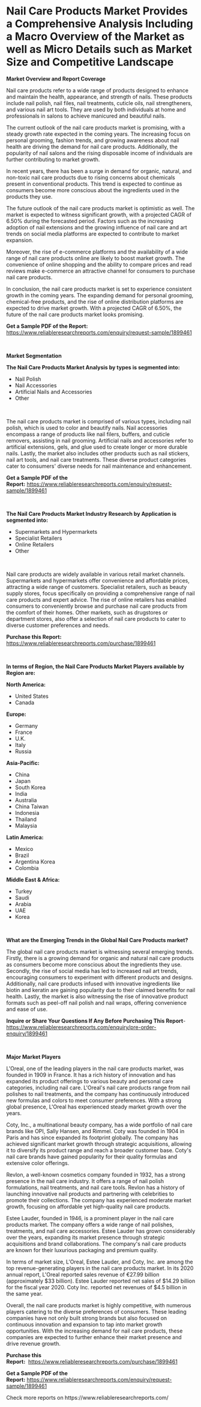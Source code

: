 <p><h1>Nail Care Products Market Provides a Comprehensive Analysis Including a Macro Overview of the Market as well as Micro Details such as Market Size and Competitive Landscape</h1></p><p><strong>Market Overview and Report Coverage</strong></p>
<p><p>Nail care products refer to a wide range of products designed to enhance and maintain the health, appearance, and strength of nails. These products include nail polish, nail files, nail treatments, cuticle oils, nail strengtheners, and various nail art tools. They are used by both individuals at home and professionals in salons to achieve manicured and beautiful nails.</p><p>The current outlook of the nail care products market is promising, with a steady growth rate expected in the coming years. The increasing focus on personal grooming, fashion trends, and growing awareness about nail health are driving the demand for nail care products. Additionally, the popularity of nail salons and the rising disposable income of individuals are further contributing to market growth.</p><p>In recent years, there has been a surge in demand for organic, natural, and non-toxic nail care products due to rising concerns about chemicals present in conventional products. This trend is expected to continue as consumers become more conscious about the ingredients used in the products they use.</p><p>The future outlook of the nail care products market is optimistic as well. The market is expected to witness significant growth, with a projected CAGR of 6.50% during the forecasted period. Factors such as the increasing adoption of nail extensions and the growing influence of nail care and art trends on social media platforms are expected to contribute to market expansion.</p><p>Moreover, the rise of e-commerce platforms and the availability of a wide range of nail care products online are likely to boost market growth. The convenience of online shopping and the ability to compare prices and read reviews make e-commerce an attractive channel for consumers to purchase nail care products.</p><p>In conclusion, the nail care products market is set to experience consistent growth in the coming years. The expanding demand for personal grooming, chemical-free products, and the rise of online distribution platforms are expected to drive market growth. With a projected CAGR of 6.50%, the future of the nail care products market looks promising.</p></p>
<p><strong>Get a Sample PDF of the Report:</strong> <a href="https://www.reliableresearchreports.com/enquiry/request-sample/1899461">https://www.reliableresearchreports.com/enquiry/request-sample/1899461</a></p>
<p>&nbsp;</p>
<p><strong>Market Segmentation</strong></p>
<p><strong>The Nail Care Products Market Analysis by types is segmented into:</strong></p>
<p><ul><li>Nail Polish</li><li>Nail Accessories</li><li>Artificial Nails and Accessories</li><li>Other</li></ul></p>
<p>&nbsp;</p>
<p><p>The nail care products market is comprised of various types, including nail polish, which is used to color and beautify nails. Nail accessories encompass a range of products like nail filers, buffers, and cuticle removers, assisting in nail grooming. Artificial nails and accessories refer to artificial extensions, gels, and glue used to create longer or more durable nails. Lastly, the market also includes other products such as nail stickers, nail art tools, and nail care treatments. These diverse product categories cater to consumers' diverse needs for nail maintenance and enhancement.</p></p>
<p><strong>Get a Sample PDF of the Report:</strong>&nbsp;<a href="https://www.reliableresearchreports.com/enquiry/request-sample/1899461">https://www.reliableresearchreports.com/enquiry/request-sample/1899461</a></p>
<p>&nbsp;</p>
<p><strong>The Nail Care Products Market Industry Research by Application is segmented into:</strong></p>
<p><ul><li>Supermarkets and Hypermarkets</li><li>Specialist Retailers</li><li>Online Retailers</li><li>Other</li></ul></p>
<p>&nbsp;</p>
<p><p>Nail care products are widely available in various retail market channels. Supermarkets and hypermarkets offer convenience and affordable prices, attracting a wide range of customers. Specialist retailers, such as beauty supply stores, focus specifically on providing a comprehensive range of nail care products and expert advice. The rise of online retailers has enabled consumers to conveniently browse and purchase nail care products from the comfort of their homes. Other markets, such as drugstores or department stores, also offer a selection of nail care products to cater to diverse customer preferences and needs.</p></p>
<p><strong>Purchase this Report:</strong>&nbsp; <a href="https://www.reliableresearchreports.com/purchase/1899461">https://www.reliableresearchreports.com/purchase/1899461</a></p>
<p>&nbsp;</p>
<p><strong>In terms of Region, the Nail Care Products Market Players available by Region are:</strong></p>
<p>
    <p> <strong> North America: </strong>
        <ul>
            <li>United States</li>
            <li>Canada</li>
        </ul>
        </p> 
    <p> <strong> Europe: </strong>
        <ul>
            <li>Germany</li>
            <li>France</li>
            <li>U.K.</li>
            <li>Italy</li>
            <li>Russia</li>
        </ul>
        </p> 
    <p> <strong> Asia-Pacific: </strong>
        <ul>
            <li>China</li>
            <li>Japan</li>
            <li>South Korea</li>
            <li>India</li>
            <li>Australia</li>
            <li>China Taiwan</li>
            <li>Indonesia</li>
            <li>Thailand</li>
            <li>Malaysia</li>
        </ul>
        </p> 
    <p> <strong> Latin America: </strong>
        <ul>
            <li>Mexico</li>
            <li>Brazil</li>
            <li>Argentina Korea</li>
            <li>Colombia</li>
        </ul>
        </p> 
    <p> <strong> Middle East & Africa: </strong>
        <ul>
            <li>Turkey</li>
            <li>Saudi</li>
            <li>Arabia</li>
            <li>UAE</li>
            <li>Korea</li>
        </ul>
    </p>
    </p>
<p>&nbsp;</p>
<p><strong>What are the Emerging Trends in the Global Nail Care Products market?</strong></p>
<p><p>The global nail care products market is witnessing several emerging trends. Firstly, there is a growing demand for organic and natural nail care products as consumers become more conscious about the ingredients they use. Secondly, the rise of social media has led to increased nail art trends, encouraging consumers to experiment with different products and designs. Additionally, nail care products infused with innovative ingredients like biotin and keratin are gaining popularity due to their claimed benefits for nail health. Lastly, the market is also witnessing the rise of innovative product formats such as peel-off nail polish and nail wraps, offering convenience and ease of use.</p></p>
<p><strong>Inquire or Share Your Questions If Any Before Purchasing This Report</strong>- <a href="https://www.reliableresearchreports.com/enquiry/pre-order-enquiry/1899461">https://www.reliableresearchreports.com/enquiry/pre-order-enquiry/1899461</a></p>
<p>&nbsp;</p>
<p><strong>Major Market Players</strong></p>
<p><p>L'Oreal, one of the leading players in the nail care products market, was founded in 1909 in France. It has a rich history of innovation and has expanded its product offerings to various beauty and personal care categories, including nail care. L'Oreal's nail care products range from nail polishes to nail treatments, and the company has continuously introduced new formulas and colors to meet consumer preferences. With a strong global presence, L'Oreal has experienced steady market growth over the years.</p><p>Coty, Inc., a multinational beauty company, has a wide portfolio of nail care brands like OPI, Sally Hansen, and Rimmel. Coty was founded in 1904 in Paris and has since expanded its footprint globally. The company has achieved significant market growth through strategic acquisitions, allowing it to diversify its product range and reach a broader customer base. Coty's nail care brands have gained popularity for their quality formulas and extensive color offerings.</p><p>Revlon, a well-known cosmetics company founded in 1932, has a strong presence in the nail care industry. It offers a range of nail polish formulations, nail treatments, and nail care tools. Revlon has a history of launching innovative nail products and partnering with celebrities to promote their collections. The company has experienced moderate market growth, focusing on affordable yet high-quality nail care products.</p><p>Estee Lauder, founded in 1946, is a prominent player in the nail care products market. The company offers a wide range of nail polishes, treatments, and nail care accessories. Estee Lauder has grown considerably over the years, expanding its market presence through strategic acquisitions and brand collaborations. The company's nail care products are known for their luxurious packaging and premium quality.</p><p>In terms of market size, L'Oreal, Estee Lauder, and Coty, Inc. are among the top revenue-generating players in the nail care products market. In its 2020 annual report, L'Oreal reported sales revenue of €27.99 billion (approximately $33 billion). Estee Lauder reported net sales of $14.29 billion for the fiscal year 2020. Coty Inc. reported net revenues of $4.5 billion in the same year.</p><p>Overall, the nail care products market is highly competitive, with numerous players catering to the diverse preferences of consumers. These leading companies have not only built strong brands but also focused on continuous innovation and expansion to tap into market growth opportunities. With the increasing demand for nail care products, these companies are expected to further enhance their market presence and drive revenue growth.</p></p>
<p><strong>Purchase this Report:</strong>&nbsp;&nbsp;<a href="https://www.reliableresearchreports.com/purchase/1899461">https://www.reliableresearchreports.com/purchase/1899461</a></p>
<p></p>
<p><strong>Get a Sample PDF of the Report:</strong>&nbsp;<a href="https://www.reliableresearchreports.com/enquiry/request-sample/1899461">https://www.reliableresearchreports.com/enquiry/request-sample/1899461</a></p>
<p>Check more reports on https://www.reliableresearchreports.com/</p>